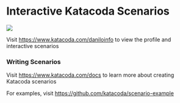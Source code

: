 # Interactive Katacoda Scenarios

[![](http://shields.katacoda.com/katacoda/daniloinfo/count.svg)](https://www.katacoda.com/daniloinfo "Get your profile on Katacoda.com")

Visit https://www.katacoda.com/daniloinfo to view the profile and interactive scenarios

### Writing Scenarios
Visit https://www.katacoda.com/docs to learn more about creating Katacoda scenarios

For examples, visit https://github.com/katacoda/scenario-example
